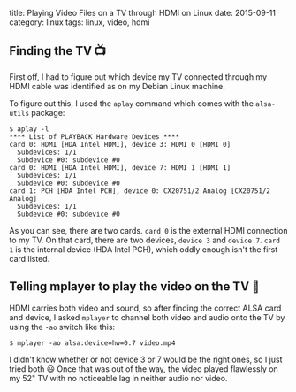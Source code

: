 title: Playing Video Files on a TV through HDMI on Linux
date: 2015-09-11
category: linux
tags: linux, video, hdmi

## Finding the TV 📺

First off, I had to figure out which device my TV connected through my
HDMI cable was identified as on my Debian Linux machine.

To figure out this, I used the `aplay` command which comes with the
`alsa-utils` package:

```
$ aplay -l
**** List of PLAYBACK Hardware Devices ****
card 0: HDMI [HDA Intel HDMI], device 3: HDMI 0 [HDMI 0]
  Subdevices: 1/1
  Subdevice #0: subdevice #0
card 0: HDMI [HDA Intel HDMI], device 7: HDMI 1 [HDMI 1]
  Subdevices: 1/1
  Subdevice #0: subdevice #0
card 1: PCH [HDA Intel PCH], device 0: CX20751/2 Analog [CX20751/2 Analog]
  Subdevices: 1/1
  Subdevice #0: subdevice #0
```

As you can see, there are two cards. `card 0` is the external HDMI
connection to my TV. On that card, there are two devices, `device 3`
and `device 7`. `card 1` is the internal device (HDA Intel PCH), which
oddly enough isn't the first card listed.

## Telling mplayer to play the video on the TV 🎥

HDMI carries both video and sound, so after finding the correct ALSA
card and device, I asked `mplayer` to channel both video and audio
onto the TV by using the `-ao` switch like this:

    $ mplayer -ao alsa:device=hw=0.7 video.mp4

I didn't know whether or not device 3 or 7 would be the right ones, so
I just tried both 😃 Once that was out of the way, the video played
flawlessly on my 52" TV with no noticeable lag in neither audio nor
video.


